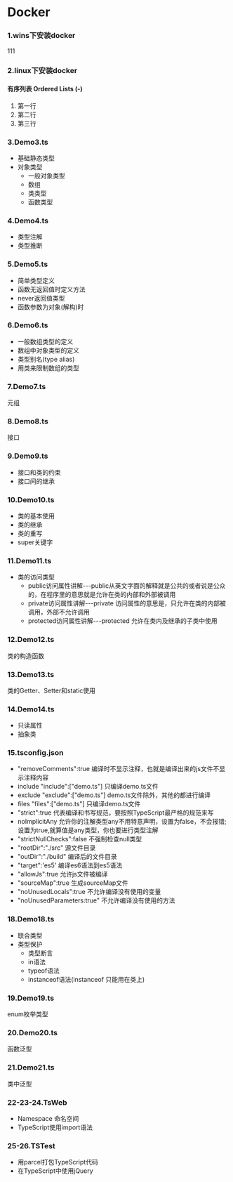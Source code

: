 # Docker

### 1.wins下安装docker

111

### 2.linux下安装docker

#### 有序列表 Ordered Lists (-)
 
 1. 第一行
 2. 第二行
 3. 第三行

### 3.Demo3.ts

+ 基础静态类型
+ 对象类型
   + 一般对象类型
   + 数组
   + 类类型
   + 函数类型
 
 ### 4.Demo4.ts
 
 + 类型注解
 + 类型推断
 
 ### 5.Demo5.ts
 
 + 简单类型定义
 + 函数无返回值时定义方法
 + never返回值类型
 + 函数参数为对象(解构)时
 
 ### 6.Demo6.ts
 
 + 一般数组类型的定义
 + 数组中对象类型的定义
 + 类型别名(type alias)
 + 用类来限制数组的类型
 
 ### 7.Demo7.ts
 
 元组
 
 ### 8.Demo8.ts
 
 接口
 
 ### 9.Demo9.ts
 
+ 接口和类的约束
+ 接口间的继承

### 10.Demo10.ts

+ 类的基本使用
+ 类的继承
+ 类的重写
+ super关键字

### 11.Demo11.ts

+ 类的访问类型
  + public访问属性讲解---public从英文字面的解释就是公共的或者说是公众的，在程序里的意思就是允许在类的内部和外部被调用
  + private访问属性讲解---private 访问属性的意思是，只允许在类的内部被调用，外部不允许调用
  + protected访问属性讲解---protected 允许在类内及继承的子类中使用
  
### 12.Demo12.ts

类的构造函数

### 13.Demo13.ts

类的Getter、Setter和static使用

### 14.Demo14.ts

+ 只读属性
+ 抽象类

### 15.tsconfig.json

+ "removeComments":true   编译时不显示注释，也就是编译出来的js文件不显示注释内容
+ include
  "include":["demo.ts"]   只编译demo.ts文件
+ exclude
  "exclude":["demo.ts"]   demo.ts文件除外，其他的都进行编译
+ files
  "files":["demo.ts"]     只编译demo.ts文件
+ "strict":true  代表编译和书写规范，要按照TypeScript最严格的规范来写
+ noImplicitAny   允许你的注解类型any不用特意声明，设置为false，不会报错;设置为true,就算值是any类型，你也要进行类型注解
+ "strictNullChecks":false   不强制检查null类型
+ "rootDir":"./src"   源文件目录
+ "outDir":"./build"  编译后的文件目录
+ "target":'es5'   编译es6语法到es5语法
+ "allowJs":true   允许js文件被编译
+ "sourceMap":true  生成sourceMap文件
+ "noUnusedLocals":true   不允许编译没有使用的变量
+ "noUnusedParameters:true"  不允许编译没有使用的方法

### 18.Demo18.ts

+ 联合类型
+ 类型保护
  + 类型断言
  + in语法
  + typeof语法
  + instanceof语法(instanceof 只能用在类上)
 
 ### 19.Demo19.ts
 
 enum枚举类型
 
 ### 20.Demo20.ts
 
 函数泛型
 
 ### 21.Demo21.ts
 
 类中泛型
 
 ### 22-23-24.TsWeb
 
 + Namespace 命名空间
 + TypeScript使用import语法
 
 ### 25-26.TSTest
 
 + 用parcel打包TypeScript代码
 + 在TypeScript中使用jQuery
 
 
 
 
 
 
 

 
 
 



 






 
 
 
 
 
 







